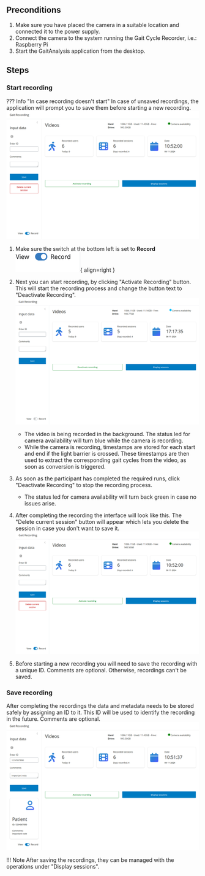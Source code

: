 ## Preconditions
1. Make sure you have placed the camera in a suitable location and connected it to the power supply.
2. Connect the camera to the system running the Gait Cycle Recorder, i.e.: Raspberry Pi
3. Start the GaitAnalysis application from the desktop.

## Steps
### Start recording
??? Info "In case recording doesn't start"
    In case of unsaved recordings, the application will prompt you to save them before starting a new recording.
    ![open_current_session.png](../../assets/open_current_session.png)

1. Make sure the switch at the bottom left is set to **Record** 
   ![record_view.png](../../assets/record_view.png){ align=right }
2. Next you can start recording, by clicking "Activate Recording" button. This will start the recording process and change the button text to "Deactivate Recording". ![recording_activated.png](../../assets/recording_activated.png)

    - The video is being recorded in the background. The status led for camera availability will turn blue while the camera is recording.
    - While the camera is recording, timestamps are stored for each start and end if the light barrier is crossed. These timestamps are then used to extract the corresponding gait cycles from the video, as soon as conversion is triggered.
   
3. As soon as the participant has completed the required runs, click "Deactivate Recording" to stop the recording process.
    - The status led for camera availability will turn back green in case no issues arise.
4. After completing the recording the interface will look like this. The "Delete current session" button will appear which lets you delete the session in case you don't want to save it. 
![open_current_session.png](../../assets/open_current_session.png)
5. Before starting a new recording you will need to save the recording with a unique ID. Comments are optional. Otherwise, recordings can't be saved.

### Save recording
After completing the recordings the data and metadata needs to be stored safely by assigning an ID to it. This ID will be used to identify the recording in the future. Comments are optional.
![metadata.png](../../assets/metadata.png)

!!! Note
    After saving the recordings, they can be managed with the operations under "Display sessions".
